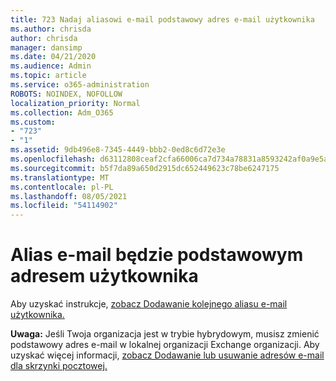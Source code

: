 ```yaml
---
title: 723 Nadaj aliasowi e-mail podstawowy adres e-mail użytkownika
ms.author: chrisda
author: chrisda
manager: dansimp
ms.date: 04/21/2020
ms.audience: Admin
ms.topic: article
ms.service: o365-administration
ROBOTS: NOINDEX, NOFOLLOW
localization_priority: Normal
ms.collection: Adm_O365
ms.custom:
- "723"
- "1"
ms.assetid: 9db496e8-7345-4449-bbb2-0ed8c6d72e3e
ms.openlocfilehash: d63112808ceaf2cfa66006ca7d734a78831a8593242af0a9e5ad86787e67cf1a
ms.sourcegitcommit: b5f7da89a650d2915dc652449623c78be6247175
ms.translationtype: MT
ms.contentlocale: pl-PL
ms.lasthandoff: 08/05/2021
ms.locfileid: "54114902"
---
```

# <a name="make-an-email-alias-the-primary-address-for-a-user"></a>Alias e-mail będzie podstawowym adresem użytkownika

Aby uzyskać instrukcje, [zobacz Dodawanie kolejnego aliasu e-mail użytkownika.](https://docs.microsoft.com/microsoft-365/admin/email/add-another-email-alias-for-a-user)

**Uwaga:** Jeśli Twoja organizacja jest w trybie hybrydowym, musisz zmienić podstawowy adres e-mail w lokalnej organizacji Exchange organizacji. Aby uzyskać więcej informacji, [zobacz Dodawanie lub usuwanie adresów e-mail dla skrzynki pocztowej.](https://technet.microsoft.com/library/bb123794.aspx)
